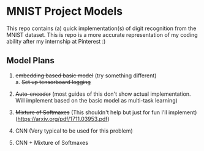 # MNIST Project Models

This repo contains (a) quick implementation(s) of digit recognition from the MNIST dataset.
This is repo is a more accurate representation of my coding ability after my internship at Pinterest :)

## Model Plans
1. ~~embedding based basic model~~ (try something different) <br/>
 a. ~~Set up tensorboard logging~~
 
2. ~~Auto-encoder~~ (most guides of this don't show actual implementation. Will implement based on the basic model as
multi-task learning)

3. ~~Mixture of Softmaxes~~ (This shouldn't help but just for fun I'll implement) <br/>
    (https://arxiv.org/pdf/1711.03953.pdf)
    
4. CNN (Very typical to be used for this problem)

5. CNN + Mixture of Softmaxes
